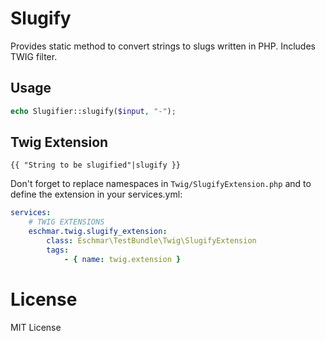 # Slugify
Provides static method to convert strings to slugs written in PHP. Includes TWIG filter.

## Usage
```php
echo Slugifier::slugify($input, "-");
```

## Twig Extension
```twig
{{ "String to be slugified"|slugify }}
```
Don't forget to replace namespaces in ``Twig/SlugifyExtension.php`` and to define the extension in your services.yml:
```yaml
services:
    # TWIG EXTENSIONS
    eschmar.twig.slugify_extension:
        class: Eschmar\TestBundle\Twig\SlugifyExtension
        tags:
            - { name: twig.extension }
```

# License
MIT License